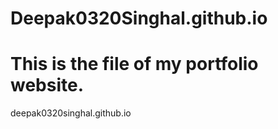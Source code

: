 # Deepak0320Singhal.github.io
# This is the file of my portfolio website.
deepak0320singhal.github.io
